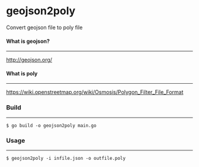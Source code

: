 # geojson2poly
Convert geojson file to poly file

#### What is geojson?
---
http://geojson.org/


#### What is poly
---
https://wiki.openstreetmap.org/wiki/Osmosis/Polygon_Filter_File_Format


### Build
---
```shell
$ go build -o geojson2poly main.go
```


### Usage
---
```shell
$ geojson2poly -i infile.json -o outfile.poly
```
